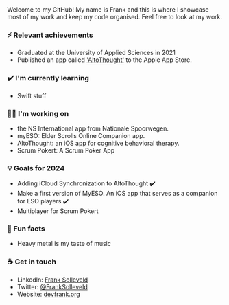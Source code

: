 <br>
<br>
Welcome to my GitHub! My name is Frank and this is where I showcase most of my work and keep my code organised. Feel free to look at my work.

### ⚡ Relevant achievements
- Graduated at the University of Applied Sciences in 2021 
- Published an app called ['AltoThought'](https://apps.apple.com/nl/app/altothought/id1620703133?l=en) to the Apple App Store.


### ✔️ I'm currently learning
- Swift stuff

### 👩‍💻 I'm working on
- the NS International app from Nationale Spoorwegen.
- myESO: Elder Scrolls Online Companion app.
- AltoThought: an iOS app for cognitive behavioral therapy.
- Scrum Pokert: A Scrum Poker App

### 💡 Goals for 2024
- Adding iCloud Synchronization to AltoThought ✔️
- Make a first version of MyESO. An iOS app that serves as a companion for ESO players ✔️
- Multiplayer for Scrum Pokert

### 🌴 Fun facts
- Heavy metal is my taste of music

### ☕ Get in touch
- LinkedIn: <a href = "https://www.linkedin.com/in/frank-solleveld-11017b138">Frank Solleveld</a>
- Twitter: <a href = "https://twitter.com/FrankSolleveld">@FrankSolleveld</a>
- Website: <a href = "https://devfrank.org">devfrank.org</a>
<br>
<br>
